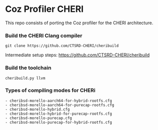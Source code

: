 # Coz Profiler CHERI
This repo consists of porting the Coz profiler for the CHERI 
architecture. 

### Build the CHERI Clang compiler
```
git clone https://github.com/CTSRD-CHERI/cheribuild
```
Intermediate setup steps: https://github.com/CTSRD-CHERI/cheribuild

### Build the toolchain
```
cheribuild.py llvm
```

### Types of compiling modes for CHERi 
```
- cheribsd-morello-aarch64-for-hybrid-rootfs.cfg
- cheribsd-morello-aarch64-for-purecap-rootfs.cfg
- cheribsd-morello-hybrid.cfg
- cheribsd-morello-hybrid-for-purecap-rootfs.cfg
- cheribsd-morello-purecap.cfg
- cheribsd-morello-purecap-for-hybrid-rootfs.cfg
```